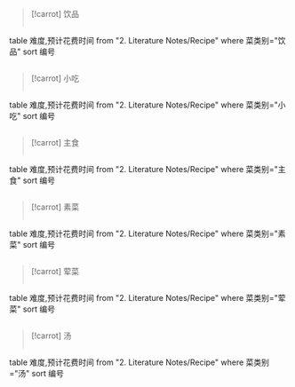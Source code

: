 
> [!carrot] 饮品
>```dataview
table 难度,预计花费时间
from "2. Literature Notes/Recipe"
where 菜类别="饮品"
sort 编号
>```

> [!carrot] 小吃 
>```dataview
table 难度,预计花费时间
from "2. Literature Notes/Recipe"
where 菜类别="小吃"
sort 编号
>```

> [!carrot] 主食 
>```dataview
table 难度,预计花费时间
from "2. Literature Notes/Recipe"
where 菜类别="主食"
sort 编号
>```

> [!carrot] 素菜
>```dataview
table 难度,预计花费时间
from "2. Literature Notes/Recipe"
where 菜类别="素菜"
sort 编号
>```


> [!carrot] 荤菜
>```dataview
table 难度,预计花费时间
from "2. Literature Notes/Recipe"
where 菜类别="荤菜"
sort 编号
>```


> [!carrot] 汤
>```dataview
table 难度,预计花费时间
from "2. Literature Notes/Recipe"
where 菜类别="汤"
sort 编号
>```


